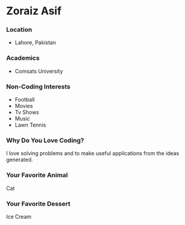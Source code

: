 # Zoraiz Asif

### Location
- Lahore, Pakistan

### Academics
- Comsats University

### Non-Coding Interests
- Football
- Movies
- Tv Shows
- Music
- Lawn Tennis

### Why Do You Love Coding?
I love solving problems and to make useful applications from the ideas generated.

### Your Favorite Animal
Cat

### Your Favorite Dessert
Ice Cream 